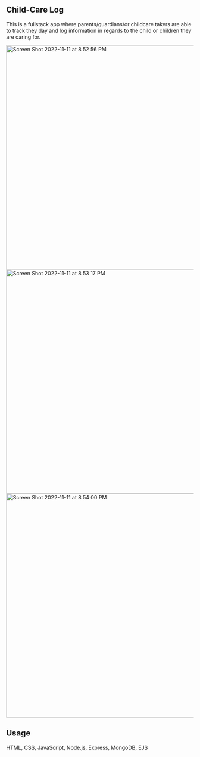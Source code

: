 ## Child-Care Log

This is a fullstack app where parents/guardians/or childcare takers are able to track they day and log information in regards to the child or children they are caring for.

<img width="600" alt="Screen Shot 2022-11-11 at 8 52 56 PM" src="https://user-images.githubusercontent.com/113194307/201451090-504497d8-a5bf-4a8e-a4a8-dbe6106b1541.png">
<img width="600" alt="Screen Shot 2022-11-11 at 8 53 17 PM" src="https://user-images.githubusercontent.com/113194307/201451093-b9e9786e-66ff-48a9-a35b-8aa16fd9461c.png">
<img width="600" alt="Screen Shot 2022-11-11 at 8 54 00 PM" src="https://user-images.githubusercontent.com/113194307/201451098-917889a6-0c36-4271-b254-43b59ada894f.png">

## Usage

HTML, CSS, JavaScript, Node.js, Express, MongoDB, EJS

